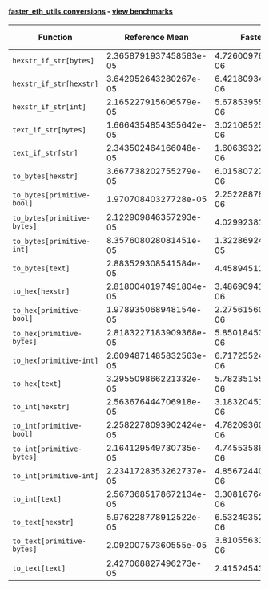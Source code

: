 #### [faster_eth_utils.conversions](https://github.com/BobTheBuidler/faster-eth-utils/blob/project-urls/faster_eth_utils/conversions.py) - [view benchmarks](https://github.com/BobTheBuidler/faster-eth-utils/blob/project-urls/benchmarks/test_conversions_benchmarks.py)

| Function | Reference Mean | Faster Mean | % Change | Speedup (%) | x Faster | Faster |
|----------|---------------|-------------|----------|-------------|----------|--------|
| `hexstr_if_str[bytes]` | 2.3658791937458583e-05 | 4.726009769930499e-06 | 80.02% | 400.61% | 5.01x | ✅ |
| `hexstr_if_str[hexstr]` | 3.642952643280267e-05 | 6.4218093491229545e-06 | 82.37% | 467.28% | 5.67x | ✅ |
| `hexstr_if_str[int]` | 2.165227915606579e-05 | 5.678539552504367e-06 | 73.77% | 281.30% | 3.81x | ✅ |
| `text_if_str[bytes]` | 1.6664354854355642e-05 | 3.0210852564675174e-06 | 81.87% | 451.60% | 5.52x | ✅ |
| `text_if_str[str]` | 2.343502464166048e-05 | 1.6063932264395338e-06 | 93.15% | 1358.86% | 14.59x | ✅ |
| `to_bytes[hexstr]` | 3.667738202755279e-05 | 6.015807276583136e-06 | 83.60% | 509.68% | 6.10x | ✅ |
| `to_bytes[primitive-bool]` | 1.97070840327728e-05 | 2.252288786459729e-06 | 88.57% | 774.98% | 8.75x | ✅ |
| `to_bytes[primitive-bytes]` | 2.122909846357293e-05 | 4.02992381316914e-06 | 81.02% | 426.79% | 5.27x | ✅ |
| `to_bytes[primitive-int]` | 8.357608028081451e-05 | 1.3228692498555352e-05 | 84.17% | 531.78% | 6.32x | ✅ |
| `to_bytes[text]` | 2.883529308541584e-05 | 4.45894511810973e-06 | 84.54% | 546.68% | 6.47x | ✅ |
| `to_hex[hexstr]` | 2.8180040197491804e-05 | 3.4869094164497964e-06 | 87.63% | 708.17% | 8.08x | ✅ |
| `to_hex[primitive-bool]` | 1.978935068948154e-05 | 2.2756156000473247e-06 | 88.50% | 769.63% | 8.70x | ✅ |
| `to_hex[primitive-bytes]` | 2.8183227183909368e-05 | 5.850184537468251e-06 | 79.24% | 381.75% | 4.82x | ✅ |
| `to_hex[primitive-int]` | 2.6094871485832563e-05 | 6.717255245272255e-06 | 74.26% | 288.48% | 3.88x | ✅ |
| `to_hex[text]` | 3.295509866221332e-05 | 5.782351555227256e-06 | 82.45% | 469.93% | 5.70x | ✅ |
| `to_int[hexstr]` | 2.563676444706918e-05 | 3.1832045182699934e-06 | 87.58% | 705.38% | 8.05x | ✅ |
| `to_int[primitive-bool]` | 2.2582278093902424e-05 | 4.7820936082478774e-06 | 78.82% | 372.23% | 4.72x | ✅ |
| `to_int[primitive-bytes]` | 2.164129549730735e-05 | 4.745535887095222e-06 | 78.07% | 356.03% | 4.56x | ✅ |
| `to_int[primitive-int]` | 2.2341728353262737e-05 | 4.856724408626593e-06 | 78.26% | 360.02% | 4.60x | ✅ |
| `to_int[text]` | 2.5673685178672134e-05 | 3.3081676472057574e-06 | 87.11% | 676.07% | 7.76x | ✅ |
| `to_text[hexstr]` | 5.976228778912522e-05 | 6.532493528318957e-06 | 89.07% | 814.85% | 9.15x | ✅ |
| `to_text[primitive-bytes]` | 2.09200757360555e-05 | 3.8105563170190297e-06 | 81.79% | 449.00% | 5.49x | ✅ |
| `to_text[text]` | 2.427068827496273e-05 | 2.41524543772836e-06 | 90.05% | 904.90% | 10.05x | ✅ |
